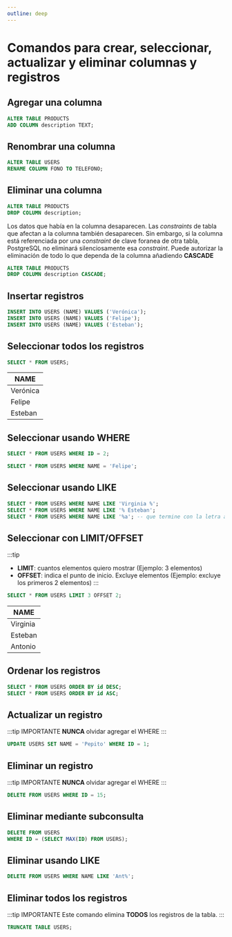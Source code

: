 ```yaml
---
outline: deep
---
```


# Comandos para crear, seleccionar, actualizar y eliminar columnas y registros


## Agregar una columna

```sql
ALTER TABLE PRODUCTS
ADD COLUMN description TEXT;
```


## Renombrar una columna

```sql
ALTER TABLE USERS
RENAME COLUMN FONO TO TELEFONO;
```


## Eliminar una columna

```sql
ALTER TABLE PRODUCTS
DROP COLUMN description;
```

Los datos que había en la columna desaparecen. Las *constraints* de tabla que afectan a la columna también desaparecen. Sin embargo, si la columna está referenciada por una *constraint* de clave foranea de otra tabla, PostgreSQL no eliminará silenciosamente esa *constraint*. Puede autorizar la eliminación de todo lo que dependa de la columna añadiendo **CASCADE**

```sql
ALTER TABLE PRODUCTS
DROP COLUMN description CASCADE;
```



## Insertar registros

```sql
INSERT INTO USERS (NAME) VALUES ('Verónica');
INSERT INTO USERS (NAME) VALUES ('Felipe');
INSERT INTO USERS (NAME) VALUES ('Esteban');
```

## Seleccionar todos los registros

```sql
SELECT * FROM USERS;
```

| NAME          |
| ------------- |
| Verónica      |
| Felipe        |
| Esteban       |



## Seleccionar usando WHERE

```sql
SELECT * FROM USERS WHERE ID = 2;

SELECT * FROM USERS WHERE NAME = 'Felipe';
```


## Seleccionar usando LIKE

```sql
SELECT * FROM USERS WHERE NAME LIKE 'Virginia %';
SELECT * FROM USERS WHERE NAME LIKE '% Esteban';
SELECT * FROM USERS WHERE NAME LIKE '%a'; -- que termine con la letra a
```

## Seleccionar con LIMIT/OFFSET

:::tip
- **LIMIT**: cuantos elementos quiero mostrar (Ejemplo: 3 elementos)
- **OFFSET**: indica el punto de inicio. Excluye elementos (Ejemplo: excluye los primeros 2 elementos)
:::


```sql
SELECT * FROM USERS LIMIT 3 OFFSET 2;
```

| NAME          |
| ------------- |
| Virginia      |
| Esteban       |
| Antonio       |


## Ordenar los registros

```sql
SELECT * FROM USERS ORDER BY id DESC;
SELECT * FROM USERS ORDER BY id ASC;
```


## Actualizar un registro

:::tip IMPORTANTE
**NUNCA** olvidar agregar el WHERE
:::

```sql
UPDATE USERS SET NAME = 'Pepito' WHERE ID = 1;
```

## Eliminar un registro

:::tip IMPORTANTE
**NUNCA** olvidar agregar el WHERE
:::

```sql
DELETE FROM USERS WHERE ID = 15;
```


## Eliminar mediante subconsulta

```sql
DELETE FROM USERS
WHERE ID = (SELECT MAX(ID) FROM USERS);
```


## Eliminar usando LIKE

```sql
DELETE FROM USERS WHERE NAME LIKE 'Ant%';   
```


## Eliminar todos los registros

:::tip IMPORTANTE
Este comando elimina **TODOS** los registros de la tabla.
:::

```sql
TRUNCATE TABLE USERS;
```
